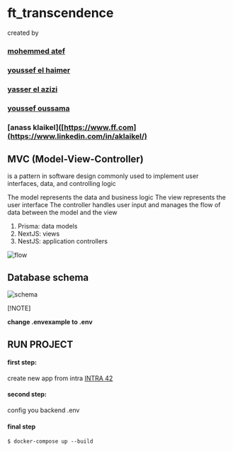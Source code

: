 # ft_transcendence

created by 
### [mohemmed atef](https://www.linkedin.com/in/mohammed-atef-5b5039189/)
### [youssef el haimer](https://www.linkedin.com/in/youmer22)
### [yasser el azizi](https://www.linkedin.com/in/yassir-el-azizi-1ba527216/)
### [youssef oussama](linkedin.com/in/youssef-oussama-907637176/)
### [anass klaikel]([https://www.ff.com](https://www.linkedin.com/in/aklaikel/)


## MVC (Model-View-Controller)

is a pattern in software design commonly used to implement user interfaces, data, and controlling logic

The model represents the data and business logic
The view represents the user interface
The controller handles user input and manages the flow of data between the model and the view

1. Prisma: data models
2. NextJS: views
3. NestJS: application controllers

![flow](https://github.com/mohanor/ft_transcendence/raw/main/images/flow.png)

## Database schema

![schema](https://github.com/mohanor/ft_transcendence/raw/main/images/schema.png)

[!NOTE]

**change  .envexample to .env**

## RUN PROJECT


#### first step:

create new app from intra [INTRA 42](https://profile.intra.42.fr/oauth/applications/new)

#### second step:

config you backend .env 

#### final step
```
$ docker-compose up --build
```
